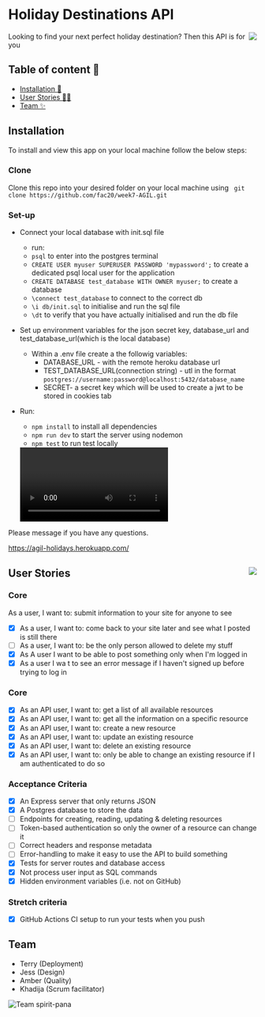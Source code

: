 # Holiday Destinations API  
<img src="https://user-images.githubusercontent.com/59174800/91482429-f966e100-e89d-11ea-8102-3215563120e3.gif" align="right" />  


Looking to find your next perfect holiday destination? Then this API is for you  


## Table of content :scroll:
- [Installation :electric_plug:](Installation)
- [User Stories :postal_horn::standing_person:](User-Stories)
- [Team :sparkles:](Team)

## Installation

To install and view this app on your local machine follow the below steps:
### Clone
Clone this repo into your desired folder on your local machine using ``` git clone https://github.com/fac20/week7-AGIL.git```
### Set-up
- Connect your local database with init.sql file 
   - run:
    - ``` psql ``` to enter into the postgres terminal
    - ``` CREATE USER myuser SUPERUSER PASSWORD 'mypassword'; ``` to create a dedicated psql local user for the application
   - ``` CREATE DATABASE test_database WITH OWNER myuser; ``` to create a database
    - ``` \connect test_database ``` to connect to the correct db
    - ``` \i db/init.sql ``` to initialise 
    and run the sql file
    - ``` \dt ``` to verify that you have actually initialised and run the db file
    
- Set up environment variables for the json secret key, database_url and test_database_url(which is the local database)
  - Within a .env file create a the followig variables:
    - DATABASE_URL - with the remote heroku database url
    - TEST_DATABASE_URL(connection string) - utl in the format ```postgres://username:password@localhost:5432/database_name```
    - SECRET- a secret key which will be used to create a jwt to be stored in cookies tab
    
- Run:
    - ``` npm install ``` to install all dependencies  
    - ``` npm run dev ``` to start the server using nodemon  
    - ``` npm test ``` to run test locally

  <video controls="true" allowfullscreen="true">
  <iframe src="./installation-guide.mp4" frameborder="0" allowfullscreen="true"> </iframe>
  </video>
  
Please message if you have any questions. 

https://agil-holidays.herokuapp.com/


## User Stories <img src="https://user-images.githubusercontent.com/59174800/91480280-a7708c00-e89a-11ea-988d-38b6af381e63.gif" align="right" />

### Core 
 As a user, I want to: submit information to your site for anyone to see
- [x] As a user, I want to: come back to your site later and see what I posted is still there
- [ ] As a user, I want to: be the only person allowed to delete my stuff
- [x] As A user I want to be able to post something only when I'm logged in
- [x] As a user I wa t to see an error message if I haven't signed up before trying to log in
### Core 
- [x] As an API user, I want to: get a list of all available resources
- [x] As an API user, I want to: get all the information on a specific resource
- [x] As an API user, I want to: create a new resource
- [x] As an API user, I want to: update an existing resource
- [x] As an API user, I want to: delete an existing resource
- [x] As an API user, I want to: only be able to change an existing resource if I am authenticated to do so

### Acceptance Criteria
- [x] An Express server that only returns JSON
- [x] A Postgres database to store the data
- [ ] Endpoints for creating, reading, updating & deleting resources
- [ ] Token-based authentication so only the owner of a resource can change it
- [ ] Correct headers and response metadata
- [ ] Error-handling to make it easy to use the API to build something
- [x] Tests for server routes and database access
- [x] Not process user input as SQL commands
- [x] Hidden environment variables (i.e. not on GitHub)

### Stretch criteria
- [x] GitHub Actions CI setup to run your tests when you push




## Team

- Terry (Deployment)
- Jess (Design)
- Amber (Quality)
- Khadija (Scrum facilitator)  

![Team spirit-pana](https://user-images.githubusercontent.com/59174800/91482007-3f6f7500-e89d-11ea-912a-20d87afc1052.png)
